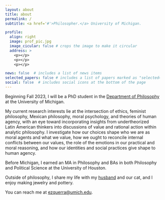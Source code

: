 ```yaml
---
layout: about
title: about
permalink: /
subtitle: <a href='#'>Philosopher.</a> University of Michigan. 

profile:
  align: right
  image: prof_pic.jpg
  image_cicular: false # crops the image to make it circular
  address: >
    <p></p>
    <p></p>
    <p></p>

news: false  # includes a list of news items
selected_papers: false # includes a list of papers marked as "selected={true}"
social: false  # includes social icons at the bottom of the page
---
```


Beginning Fall 2023, I will be a PhD student in the [Department of Philosophy](https://lsa.umich.edu/philosophy) at the University of Michigan. 

My current research interests lie at the intersection of ethics, feminist philosophy, Mexican philosophy, moral psychology, and theories of human agency, with an eye toward incorporating insights from undertheorized Latin American thinkers into discussions of value and rational action within analytic philosophy. I investigate how our choices shape who we are as moral agents and what we value, how we ought to reconcile internal conflicts between our values, the role of the emotions in our practical and moral reasoning, and how our identities and social practices give shape to human agency. 


Before Michigan, I earned an MA in Philosophy and BAs in both Philosophy and Political Science at the University of Houston.


Outside of philosophy, I share my life with my [husband](http://phkieval.com) and our cat, and I enjoy making jewelry and pottery.

You can reach me at [ezquerra@umich.edu](mailto:ezquerra@umich.edu).

